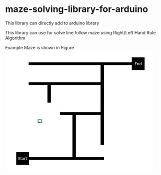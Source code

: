# maze-solving-library-for-arduino

This library can directly add to arduino library

This library can use for solve line follow maze using Right/Left Hand Rule Algorithm

Example Maze is shown in Figure
![alt text](https://raw.githubusercontent.com/rubictron/maze-solving-library-for-arduino/master/ExampleMaze.JPG)